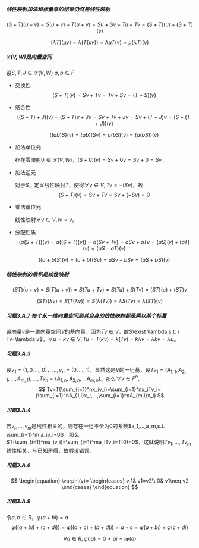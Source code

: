 ##### 线性映射加法和标量乘的结果仍然是线性映射

$$
(S+T)(u+v)=S(u+v)+T(u+v)=Su+Sv+Tu+Tv=(S+T)(u)+(S+T)(v)
$$

$$
(\lambda T)(\mu v)=\lambda(T(\mu v))=\lambda\mu T(v)=\mu (\lambda T)(v)
$$

##### $\mathcal{L}(V,W)$是向量空间

设$S,T,J\in \mathcal{L}(V,W) \ a,b\in F$

* 交换性
  $$
  (S+T)(v)=Sv+Tv=Tv+Sv=(T+S)(v)
  $$

* 结合性
  $$
  ((S+T)+J)(v)=(S+T)v+Jv=Sv+Tv+Jv=Sv+(T+J)v=(S+(T+J))(v)
  $$

  $$
  ((ab)S)(v)=(ab)(Sv)=a(bS)(v)=(a(bS))(v)
  $$

* 加法单位元

  存在零映射$0\in \mathcal{L}(V,W)$，$(S+0)(v)=Sv+0v=Sv+0=Sv$。

* 加法逆元

  对于$S$，定义线性映射$T$，使得$\forall v\in V,Tv=-(Sv)$，故
  $$
  (S+T)(v)=Sv+Tv=Sv+(-Sv)=0
  $$

* 乘法单位元

  线性映射$\forall v\in V,Iv=v$。

* 分配性质
  $$
  (a(S+T))(v)=a((S+T)(v))=a(Sv+Tv)=aSv+aTv=(aS)(v)+(aT)(v)=(aS+aT)(v)
  $$

  $$
  ((a+b)S)(v)=(a+b)(Sv)=aSv+bSv=(aS+bS)(v)
  $$

##### 线性映射的乘积是线性映射

$$
(ST)(u+v)=S(T(u+v))=S(Tu+Tv)=S(Tu)+S(Tv)=(ST)(u)+(ST)v
$$

$$
(ST)(\lambda v)=S(T(\lambda v))=S(\lambda (Tv))=\lambda S(Tv)=\lambda (ST)(v)
$$

##### 习题3.A.7 每个从一维向量空间到其自身的线性映射都是乘以某个标量

设向量$v$是一维向量空间$V$的基向量，因为$Tv\in V$，故$\exist \lambda,s.t. \ Tv=\lambda v$。$\forall u=kv\in V,Tu=T(kv)=k(Tv)=k\lambda v=\lambda kv=\lambda u$。

##### 习题3.A.3

设$v_1=(1,0,...,0)，...,v_n= (0,...,1)$，显然这是$V$的一组基，设$Tv_1=(A_{1,1},A_{2,1},...,A_{m,1}),...,Tv_n=(A_{1,n},A_{2,n},...A_{m,n})$。那么$\forall v\in F^n,$
$$
Tv=T(\sum_{i=1}^nx_iv_i)=\sum_{i=1}^nx_iTv_i=(\sum_{i=1}^nA_{1,i}x_i,...,\sum_{i=1}^nA_{m,i}x_i)
$$

##### 习题3.A.4

若$v_i,...,v_m$是线性相关的，则存在一组不全为$0$的系数$a_1,...,a_m,s.t. \sum_{i=1}^m a_iv_i=0$，那么$T(\sum_{i=1}^ma_iv_i)=\sum_{i=1}^ma_iTv_i=T(0)=0$，这就说明$Tv_1,...,Tv_m$线性相关，与已知矛盾，故假设错误。

##### 习题3.A.8

$$
\begin{equation}
\varphi(v)=
\begin{cases}
v_1& v1=v2\\
0& v1\neq v2
\end{cases}
\end{equation}
$$

##### 习题3.A.9

令$a,b\in R$，$\varphi(a+bi)=a$
$$
\varphi((a+bi)+(c+di))=\varphi((a+c)+(b+d)i)=a+c=\varphi(a+bi)+\varphi(c+di)
$$

$$
\forall a\in R,\varphi(ia)=0\neq ai=i\varphi(a)
$$


